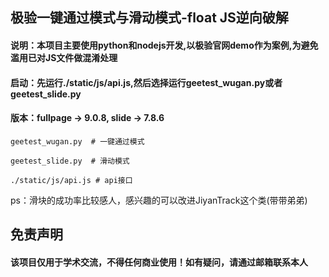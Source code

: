 极验一键通过模式与滑动模式-float JS逆向破解
-
#### 说明：本项目主要使用python和nodejs开发,以极验官网demo作为案例,为避免滥用已对JS文件做混淆处理
#### 启动：先运行./static/js/api.js,然后选择运行geetest_wugan.py或者geetest_slide.py
#### 版本：fullpage -> 9.0.8, slide -> 7.8.6

    geetest_wugan.py  # 一键通过模式  
       
    geetest_slide.py  # 滑动模式 
    
    ./static/js/api.js # api接口 
    
ps：滑块的成功率比较感人，感兴趣的可以改进JiyanTrack这个类(带带弟弟)

免责声明
-
#### 该项目仅用于学术交流，不得任何商业使用！如有疑问，请通过邮箱联系本人
